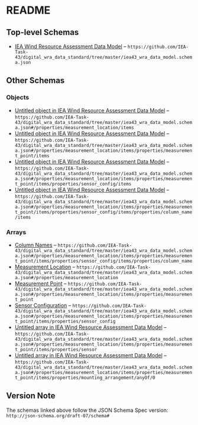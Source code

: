 # README

## Top-level Schemas

-   [IEA Wind Resource Assessment Data Model](./iea43_wra_data_model.md "This Data Model schema is a digital representation of a meteorological mast used for measureing the wind resource of a potential wind farm") – `https://github.com/IEA-Task-43/digital_wra_data_standard/tree/master/iea43_wra_data_model.schema.json`

## Other Schemas

### Objects

-   [Untitled object in IEA Wind Resource Assessment Data Model](./iea43_wra_data_model-properties-measurement-location-items.md) – `https://github.com/IEA-Task-43/digital_wra_data_standard/tree/master/iea43_wra_data_model.schema.json#/properties/measurement_location/items`
-   [Untitled object in IEA Wind Resource Assessment Data Model](./iea43_wra_data_model-properties-measurement-location-items-properties-measurement-point-items.md) – `https://github.com/IEA-Task-43/digital_wra_data_standard/tree/master/iea43_wra_data_model.schema.json#/properties/measurement_location/items/properties/measurement_point/items`
-   [Untitled object in IEA Wind Resource Assessment Data Model](./iea43_wra_data_model-properties-measurement-location-items-properties-measurement-point-items-properties-sensor-configuration-items.md) – `https://github.com/IEA-Task-43/digital_wra_data_standard/tree/master/iea43_wra_data_model.schema.json#/properties/measurement_location/items/properties/measurement_point/items/properties/sensor_config/items`
-   [Untitled object in IEA Wind Resource Assessment Data Model](./iea43_wra_data_model-properties-measurement-location-items-properties-measurement-point-items-properties-sensor-configuration-items-properties-column-names-items.md) – `https://github.com/IEA-Task-43/digital_wra_data_standard/tree/master/iea43_wra_data_model.schema.json#/properties/measurement_location/items/properties/measurement_point/items/properties/sensor_config/items/properties/column_name/items`

### Arrays

-   [Column Names](./iea43_wra_data_model-properties-measurement-location-items-properties-measurement-point-items-properties-sensor-configuration-items-properties-column-names.md "The group of column names in the data file which relates to this sensor configuration") – `https://github.com/IEA-Task-43/digital_wra_data_standard/tree/master/iea43_wra_data_model.schema.json#/properties/measurement_location/items/properties/measurement_point/items/properties/sensor_config/items/properties/column_name`
-   [Measurement Location](./iea43_wra_data_model-properties-measurement-location.md "This is the geographic location of the meteorological measurement station i") – `https://github.com/IEA-Task-43/digital_wra_data_standard/tree/master/iea43_wra_data_model.schema.json#/properties/measurement_location`
-   [Measurement Point](./iea43_wra_data_model-properties-measurement-location-items-properties-measurement-point.md "This table represents a point in space where a measurement takes place") – `https://github.com/IEA-Task-43/digital_wra_data_standard/tree/master/iea43_wra_data_model.schema.json#/properties/measurement_location/items/properties/measurement_point`
-   [Sensor Configuration](./iea43_wra_data_model-properties-measurement-location-items-properties-measurement-point-items-properties-sensor-configuration.md "The sensor configuration that is programmed into the logging device") – `https://github.com/IEA-Task-43/digital_wra_data_standard/tree/master/iea43_wra_data_model.schema.json#/properties/measurement_location/items/properties/measurement_point/items/properties/sensor_config`
-   [Untitled array in IEA Wind Resource Assessment Data Model](./iea43_wra_data_model-properties-measurement-location-items-properties-measurement-point-items-properties-sensor.md) – `https://github.com/IEA-Task-43/digital_wra_data_standard/tree/master/iea43_wra_data_model.schema.json#/properties/measurement_location/items/properties/measurement_point/items/properties/sensor`
-   [Untitled array in IEA Wind Resource Assessment Data Model](./iea43_wra_data_model-properties-measurement-location-items-properties-measurement-point-items-properties-mounting_arrangement-anyof-0.md) – `https://github.com/IEA-Task-43/digital_wra_data_standard/tree/master/iea43_wra_data_model.schema.json#/properties/measurement_location/items/properties/measurement_point/items/properties/mounting_arrangement/anyOf/0`

## Version Note

The schemas linked above follow the JSON Schema Spec version: `http://json-schema.org/draft-07/schema#`
